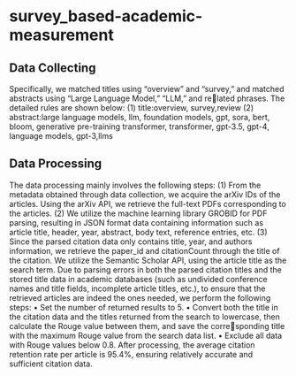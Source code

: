 # survey_based-academic-measurement
## Data Collecting
Specifically, we matched titles using “overview” and “survey,” and
matched abstracts using “Large Language Model,” “LLM,” and related phrases. The detailed rules are shown below:
(1) title:overview, survey,review
(2) abstract:large language models, llm, foundation models,
gpt, sora, bert, bloom, generative pre-training transformer,
transformer, gpt-3.5, gpt-4, language models, gpt-3,llms
## Data Processing
The data processing mainly involves the following steps:
(1) From the metadata obtained through data collection, we
acquire the arXiv IDs of the articles. Using the arXiv API,
we retrieve the full-text PDFs corresponding to the articles.
(2) We utilize the machine learning library GROBID for
PDF parsing, resulting in JSON format data containing information such as article title, header, year, abstract, body
text, reference entries, etc.
(3) Since the parsed citation data only contains title, year, and
authors information, we retrieve the paper_id and citationCount through the title of the citation. We utilize the
Semantic Scholar API, using the article title as the search
term. Due to parsing errors in both the parsed citation titles and the stored title data in academic databases (such
as undivided conference names and title fields, incomplete
article titles, etc.), to ensure that the retrieved articles are
indeed the ones needed, we perform the following steps:
• Set the number of returned results to 5.
• Convert both the title in the citation data and the titles
returned from the search to lowercase, then calculate
the Rouge value between them, and save the corresponding title with the maximum Rouge value from
the search data list.
• Exclude all data with Rouge values below 0.8.
After processing, the average citation retention rate per
article is 95.4%, ensuring relatively accurate and sufficient
citation data.
